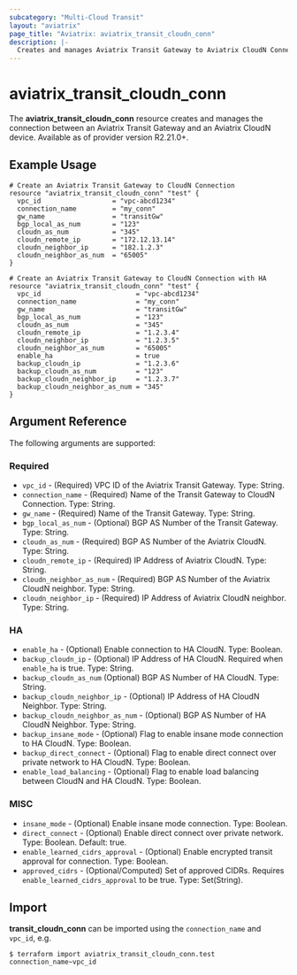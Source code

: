 ```yaml
---
subcategory: "Multi-Cloud Transit"
layout: "aviatrix"
page_title: "Aviatrix: aviatrix_transit_cloudn_conn"
description: |-
  Creates and manages Aviatrix Transit Gateway to Aviatrix CloudN Connection
---
```


# aviatrix_transit_cloudn_conn

The **aviatrix_transit_cloudn_conn** resource creates and manages the connection between an Aviatrix Transit Gateway and an Aviatrix CloudN device. Available as of provider version R2.21.0+.

## Example Usage

```hcl
# Create an Aviatrix Transit Gateway to CloudN Connection
resource "aviatrix_transit_cloudn_conn" "test" {
  vpc_id                  = "vpc-abcd1234"
  connection_name         = "my_conn"
  gw_name                 = "transitGw"
  bgp_local_as_num        = "123"
  cloudn_as_num           = "345"
  cloudn_remote_ip        = "172.12.13.14"
  cloudn_neighbor_ip      = "182.1.2.3"
  cloudn_neighbor_as_num  = "65005"
}
```
```hcl
# Create an Aviatrix Transit Gateway to CloudN Connection with HA
resource "aviatrix_transit_cloudn_conn" "test" {
  vpc_id                        = "vpc-abcd1234"
  connection_name               = "my_conn"
  gw_name                       = "transitGw"
  bgp_local_as_num              = "123"
  cloudn_as_num                 = "345"
  cloudn_remote_ip              = "1.2.3.4"
  cloudn_neighbor_ip            = "1.2.3.5"
  cloudn_neighbor_as_num        = "65005"
  enable_ha                     = true
  backup_cloudn_ip              = "1.2.3.6"
  backup_cloudn_as_num          = "123"
  backup_cloudn_neighbor_ip     = "1.2.3.7"
  backup_cloudn_neighbor_as_num = "345"
}
```

## Argument Reference

The following arguments are supported:

### Required
* `vpc_id` - (Required) VPC ID of the Aviatrix Transit Gateway. Type: String.
* `connection_name` - (Required) Name of the Transit Gateway to CloudN Connection. Type: String.
* `gw_name` - (Required) Name of the Transit Gateway. Type: String.
* `bgp_local_as_num` - (Optional) BGP AS Number of the Transit Gateway. Type: String.
* `cloudn_as_num` - (Required) BGP AS Number of the Aviatrix CloudN. Type: String.
* `cloudn_remote_ip` - (Required) IP Address of Aviatrix CloudN. Type: String.
* `cloudn_neighbor_as_num` - (Required) BGP AS Number of the Aviatrix CloudN neighbor. Type: String.
* `cloudn_neighbor_ip` - (Required) IP Address of Aviatrix CloudN neighbor. Type: String.


### HA
* `enable_ha` - (Optional) Enable connection to HA CloudN. Type: Boolean.
* `backup_cloudn_ip` - (Optional) IP Address of HA CloudN. Required when `enable_ha` is true. Type: String.
* `backup_cloudn_as_num` (Optional) BGP AS Number of HA CloudN. Type: String.
* `backup_cloudn_neighbor_ip` - (Optional) IP Address of HA CloudN Neighbor. Type: String.
* `backup_cloudn_neighbor_as_num` - (Optional) BGP AS Number of HA CloudN Neighbor. Type: String.
* `backup_insane_mode` - (Optional) Flag to enable insane mode connection to HA CloudN. Type: Boolean.
* `backup_direct_connect` - (Optional) Flag to enable direct connect over private network to HA CloudN. Type: Boolean.
* `enable_load_balancing` - (Optional) Flag to enable load balancing between CloudN and HA CloudN. Type: Boolean.


### MISC
* `insane_mode` - (Optional) Enable insane mode connection. Type: Boolean.
* `direct_connect` - (Optional) Enable direct connect over private network. Type: Boolean. Default: true. 
* `enable_learned_cidrs_approval` - (Optional) Enable encrypted transit approval for connection. Type: Boolean.
* `approved_cidrs` - (Optional/Computed) Set of approved CIDRs. Requires `enable_learned_cidrs_approval` to be true. Type: Set(String).

## Import

**transit_cloudn_conn** can be imported using the `connection_name` and `vpc_id`, e.g.

```
$ terraform import aviatrix_transit_cloudn_conn.test connection_name~vpc_id
```
